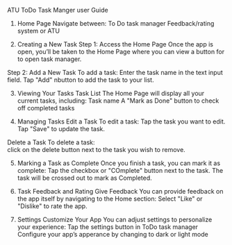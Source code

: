 ATU ToDo Task Manger user Guide 
1. Home Page
Navigate between:
To Do task manager
 Feedback/rating system or
ATU

2. Creating a New Task
Step 1: Access the Home Page
Once the app is open, you’ll be taken to the Home Page where you can view a button for to open task manager.

Step 2: Add a New Task
To add a task:
Enter the task name in the text input field.
Tap "Add" nbutton to add the task to your list.

3. Viewing Your Tasks
Task List
The Home Page will display all your current tasks, including:
Task name
A "Mark as Done" button to check off completed tasks

4. Managing Tasks
Edit a Task
To edit a task:
Tap the task you want to edit.
Tap "Save" to update the task.

Delete a Task
To delete a task:								
click on the delete button next to the task you wish to remove.

5. Marking a Task as Complete
Once you finish a task, you can mark it as complete:
Tap the checkbox or "COmplete" button next to the task.
The task will be crossed out to mark as  Completed.

6. Task Feedback and Rating
Give Feedback
You can provide feedback on the app itself by navigating to the Home section:
Select "Like" or "Dislike" to rate the app.

7. Settings
Customize Your App
You can adjust settings to personalize your experience:
Tap the settings button in ToDo task manager
Configure your app’s apperance by changing to dark or light mode
